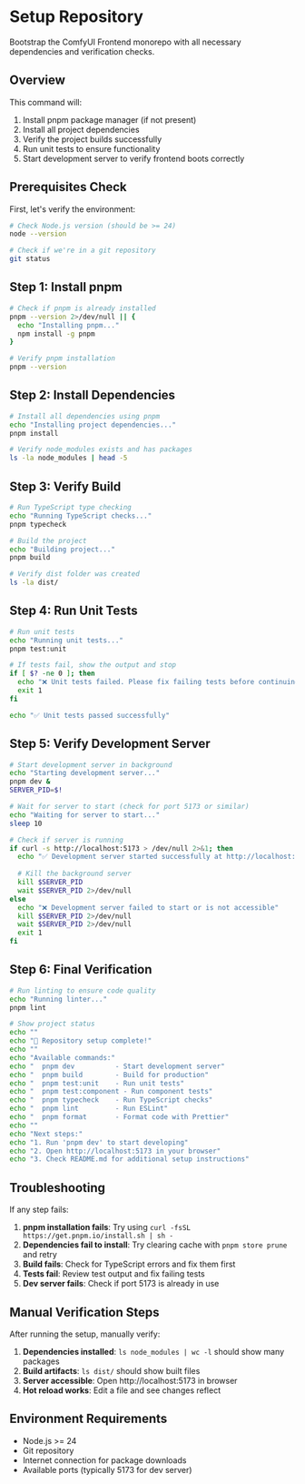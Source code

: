 # Setup Repository

Bootstrap the ComfyUI Frontend monorepo with all necessary dependencies and verification checks.

## Overview

This command will:
1. Install pnpm package manager (if not present)
2. Install all project dependencies
3. Verify the project builds successfully
4. Run unit tests to ensure functionality
5. Start development server to verify frontend boots correctly

## Prerequisites Check

First, let's verify the environment:

```bash
# Check Node.js version (should be >= 24)
node --version

# Check if we're in a git repository
git status
```

## Step 1: Install pnpm

```bash
# Check if pnpm is already installed
pnpm --version 2>/dev/null || {
  echo "Installing pnpm..."
  npm install -g pnpm
}

# Verify pnpm installation
pnpm --version
```

## Step 2: Install Dependencies

```bash
# Install all dependencies using pnpm
echo "Installing project dependencies..."
pnpm install

# Verify node_modules exists and has packages
ls -la node_modules | head -5
```

## Step 3: Verify Build

```bash
# Run TypeScript type checking
echo "Running TypeScript checks..."
pnpm typecheck

# Build the project
echo "Building project..."
pnpm build

# Verify dist folder was created
ls -la dist/
```

## Step 4: Run Unit Tests

```bash
# Run unit tests
echo "Running unit tests..."
pnpm test:unit

# If tests fail, show the output and stop
if [ $? -ne 0 ]; then
  echo "❌ Unit tests failed. Please fix failing tests before continuing."
  exit 1
fi

echo "✅ Unit tests passed successfully"
```

## Step 5: Verify Development Server

```bash
# Start development server in background
echo "Starting development server..."
pnpm dev &
SERVER_PID=$!

# Wait for server to start (check for port 5173 or similar)
echo "Waiting for server to start..."
sleep 10

# Check if server is running
if curl -s http://localhost:5173 > /dev/null 2>&1; then
  echo "✅ Development server started successfully at http://localhost:5173"
  
  # Kill the background server
  kill $SERVER_PID
  wait $SERVER_PID 2>/dev/null
else
  echo "❌ Development server failed to start or is not accessible"
  kill $SERVER_PID 2>/dev/null
  wait $SERVER_PID 2>/dev/null
  exit 1
fi
```

## Step 6: Final Verification

```bash
# Run linting to ensure code quality
echo "Running linter..."
pnpm lint

# Show project status
echo ""
echo "🎉 Repository setup complete!"
echo ""
echo "Available commands:"
echo "  pnpm dev          - Start development server"
echo "  pnpm build        - Build for production"
echo "  pnpm test:unit    - Run unit tests"
echo "  pnpm test:component - Run component tests"
echo "  pnpm typecheck    - Run TypeScript checks"
echo "  pnpm lint         - Run ESLint"
echo "  pnpm format       - Format code with Prettier"
echo ""
echo "Next steps:"
echo "1. Run 'pnpm dev' to start developing"
echo "2. Open http://localhost:5173 in your browser"
echo "3. Check README.md for additional setup instructions"
```

## Troubleshooting

If any step fails:

1. **pnpm installation fails**: Try using `curl -fsSL https://get.pnpm.io/install.sh | sh -`
2. **Dependencies fail to install**: Try clearing cache with `pnpm store prune` and retry
3. **Build fails**: Check for TypeScript errors and fix them first
4. **Tests fail**: Review test output and fix failing tests
5. **Dev server fails**: Check if port 5173 is already in use

## Manual Verification Steps

After running the setup, manually verify:

1. **Dependencies installed**: `ls node_modules | wc -l` should show many packages
2. **Build artifacts**: `ls dist/` should show built files
3. **Server accessible**: Open http://localhost:5173 in browser
4. **Hot reload works**: Edit a file and see changes reflect

## Environment Requirements

- Node.js >= 24
- Git repository
- Internet connection for package downloads
- Available ports (typically 5173 for dev server)